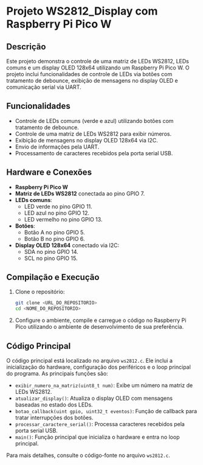 # Projeto WS2812_Display com Raspberry Pi Pico W

## Descrição
Este projeto demonstra o controle de uma matriz de LEDs WS2812, LEDs comuns e um display OLED 128x64 utilizando um Raspberry Pi Pico W. O projeto inclui funcionalidades de controle de LEDs via botões com tratamento de debounce, exibição de mensagens no display OLED e comunicação serial via UART.

## Funcionalidades
- Controle de LEDs comuns (verde e azul) utilizando botões com tratamento de debounce.
- Controle de uma matriz de LEDs WS2812 para exibir números.
- Exibição de mensagens no display OLED 128x64 via I2C.
- Envio de informações pela UART.
- Processamento de caracteres recebidos pela porta serial USB.

## Hardware e Conexões
- **Raspberry Pi Pico W**
- **Matriz de LEDs WS2812** conectada ao pino GPIO 7.
- **LEDs comuns**:
  - LED verde no pino GPIO 11.
  - LED azul no pino GPIO 12.
  - LED vermelho no pino GPIO 13.
- **Botões**:
  - Botão A no pino GPIO 5.
  - Botão B no pino GPIO 6.
- **Display OLED 128x64** conectado via I2C:
  - SDA no pino GPIO 14.
  - SCL no pino GPIO 15.

## Compilação e Execução
1. Clone o repositório:
   ```sh
   git clone <URL_DO_REPOSITORIO>
   cd <NOME_DO_REPOSITORIO>
   ```
   
2. Configure o ambiente, compile e carregue o código no Raspberry Pi Pico utilizando o ambiente de desenvolvimento de sua preferência.   

## Código Principal

O código principal está localizado no arquivo `ws2812.c`. Ele inclui a inicialização do hardware, configuração dos periféricos e o loop principal do programa. As principais funções são:

- `exibir_numero_na_matriz(uint8_t num)`: Exibe um número na matriz de LEDs WS2812.
- `atualizar_display()`: Atualiza o display OLED com mensagens baseadas no estado dos LEDs.
- `botao_callback(uint gpio, uint32_t eventos)`: Função de callback para tratar interrupções dos botões.
- `processar_caractere_serial()`: Processa caracteres recebidos pela porta serial USB.
- `main()`: Função principal que inicializa o hardware e entra no loop principal.

Para mais detalhes, consulte o código-fonte no arquivo `ws2812.c`.